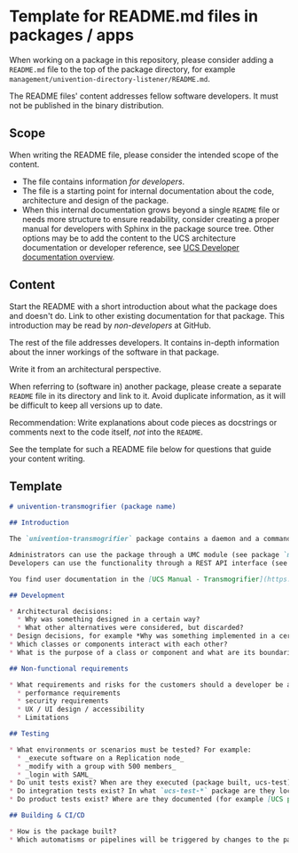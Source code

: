 # Template for README.md files in packages / apps

When working on a package in this repository, please consider adding a `README.md` file to the top of the package directory, for example `management/univention-directory-listener/README.md`.

The README files' content addresses fellow software developers. It must not be published in the binary distribution.

## Scope

When writing the README file, please consider the intended scope of the content.

* The file contains information _for developers_.
* The file is a starting point for internal documentation about the code, architecture and design of the package.
* When this internal documentation grows beyond a single `README` file or needs more structure to ensure readability, consider creating a proper manual for developers with Sphinx in the package source tree. Other options may be to add the content to the UCS architecture documentation or developer reference, see [UCS Developer documentation overview](https://docs.software-univention.de/developers_5.2.html.en).

## Content

Start the README with a short introduction about what the package does and doesn't do. Link to other existing documentation for that package. This introduction may be read by _non-developers_ at GitHub.

The rest of the file addresses developers.
It contains in-depth information about the inner workings of the software in that package.

Write it from an architectural perspective.

When referring to (software in) another package, please create a separate `README` file in its directory and link to it. Avoid duplicate information, as it will be difficult to keep all versions up to date.

Recommendation: Write explanations about code pieces as docstrings or comments next to the code itself, _not_ into the `README`.

See the template for such a README file below for questions that guide your content writing.

## Template

```markdown
# univention-transmogrifier (package name)

## Introduction

The `univention-transmogrifier` package contains a daemon and a command line frontend that can transform one thing into another.

Administrators can use the package through a UMC module (see package `management/univention-management-console-module-transmogrifier`).
Developers can use the functionality through a REST API interface (see package `management/univention-transmogrifier-rest-api`).

You find user documentation in the [UCS Manual - Transmogrifier](https://docs.software-univention.de/manual-5.2.html#magic:transmogrifier).

## Development

* Architectural decisions:
  * Why was something designed in a certain way?
  * What other alternatives were considered, but discarded?
* Design decisions, for example *Why was something implemented in a certain way?*
* Which classes or components interact with each other?
* What is the purpose of a class or component and what are its boundaries?

## Non-functional requirements

* What requirements and risks for the customers should a developer be aware of? For example:
  * performance requirements
  * security requirements
  * UX / UI design / accessibility
  * Limitations

## Testing

* What environments or scenarios must be tested? For example:
  * _execute software on a Replication node_
  * _modify with a group with 500 members_
  * _login with SAML_
* Do unit tests exist? When are they executed (package built, ucs-test)?
* Do integration tests exist? In what `ucs-test-*` package are they located?
* Do product tests exist? Where are they documented (for example [UCS product tests - Mail](https://git.knut.univention.de/univention/product-tests/ucs/-/blob/main/Mail.md))?

## Building & CI/CD

* How is the package built?
* Which automatisms or pipelines will be triggered by changes to the package?
```
